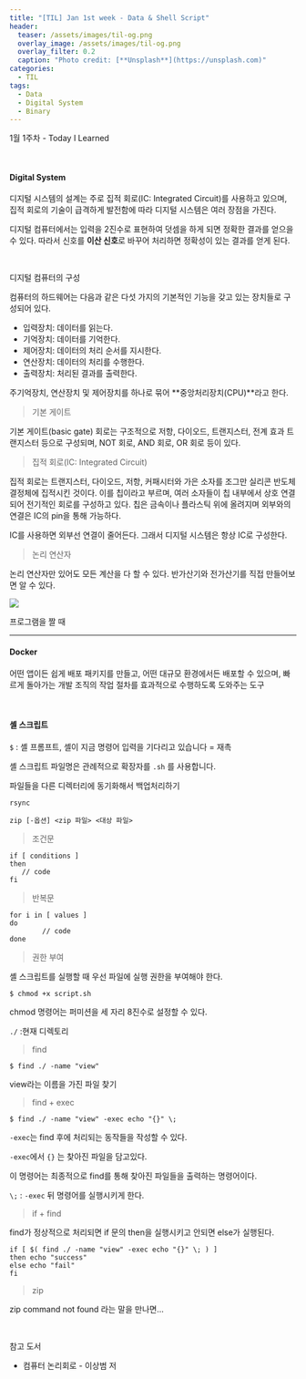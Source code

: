 ```yaml
---
title: "[TIL] Jan 1st week - Data & Shell Script"
header:
  teaser: /assets/images/til-og.png
  overlay_image: /assets/images/til-og.png
  overlay_filter: 0.2
  caption: "Photo credit: [**Unsplash**](https://unsplash.com)"
categories:
  - TIL
tags:
  - Data
  - Digital System
  - Binary
---
```


1월 1주차 - Today I Learned

<br>

#### Digital System

디지털 시스템의 설계는 주로 집적 회로(IC: Integrated Circuit)를 사용하고 있으며, 집적 회로의 기술이 급격하게 발전함에 따라 디지털 시스템은 여러 장점을 가진다.

디지털 컴퓨터에서는 입력을 2진수로 표현하여 덧셈을 하게 되면 정확한 결과를 얻으을 수 있다. 따라서 신호를 **이산 신호**로 바꾸어 처리하면 정확성이 있는 결과를 얻게 된다.

<br>

디지털 컴퓨터의 구성

컴퓨터의 하드웨어는 다음과 같은 다섯 가지의 기본적인 기능을 갖고 있는 장치들로 구성되어 있다.

- 입력장치: 데이터를 읽는다.
- 기억장치: 데이터를 기억한다.
- 제어장치: 데이터의 처리 순서를 지시한다.
- 연산장치: 데이터의 처리를 수행한다.
- 출력장치: 처리된 결과를 출력한다.

주기억장치, 연산장치 및 제어장치를 하나로 묶어 **중앙처리장치(CPU)**라고 한다.



> 기본 게이트

기본 게이트(basic gate) 회로는 구조적으로 저항, 다이오드, 트랜지스터, 전계 효과 트랜지스터 등으로 구성되며, NOT 회로, AND 회로, OR 회로 등이 있다.



> 집적 회로(IC: Integrated Circuit)

집적 회로는 트랜지스터, 다이오드, 저항, 커패시터와 가은 소자를 조그만 실리콘 반도체 결정체에 집적시킨 것이다. 이를 칩이라고 부르며, 여러 소자들이 칩 내부에서 상호 연결되어 전기적인 회로를 구성하고 있다. 칩은 금속이나 플라스틱 위에 올려지며 외부와의 연결은 IC의 pin을 통해 가능하다.

IC를 사용하면 외부선 연결이 줄어든다. 그래서 디지털 시스템은 항상 IC로 구성한다.



> 논리 연산자

논리 연산자만 있어도 모든 계산을 다 할 수 있다. 반가산기와 전가산기를 직접 만들어보면 알 수 있다.

<img align="center" src="http://itwiki.kr/images/3/39/%EC%A0%84%EA%B0%80%EC%82%B0%EA%B8%B0.png">

<p align="center"><half adder를 두개 사용해서 만들 수 있는 full adder></p>

프로그램을 짤 때

---

#### Docker

어떤 앱이든 쉽게 배포 패키지를 만들고, 어떤 대규모 환경에서든 배포할 수 있으며, 빠르게 돌아가는 개발 조직의 작업 절차를 효과적으로 수행하도록 도와주는 도구

<br>

#### 셸 스크립트

`$` : 셸 프롬프트, 셸이 지금 명령어 입력을 기다리고 있습니다 = 재촉

셸 스크립트 파일명은 관례적으로 확장자를 `.sh` 를 사용합니다. 



파일들을 다른 디렉터리에 동기화해서 백업처리하기

`rsync`

```
zip [-옵션] <zip 파일> <대상 파일>
```



> 조건문

```shell
if [ conditions ]
then
   // code
fi
```

> 반복문

```shell
for i in [ values ]
do
		// code
done
```

> 권한 부여

셸 스크립트를 실행할 때 우선 파일에 실행 권한을 부여해야 한다.

```shell
$ chmod +x script.sh
```

chmod 명령어는 퍼미션을 세 자리 8진수로 설정할 수 있다.

`./` :현재 디렉토리

> find

```shell
$ find ./ -name "view"
```

view라는 이름을 가진 파일 찾기

> find + exec

```shell
$ find ./ -name "view" -exec echo "{}" \;
```

`-exec`는 find 후에 처리되는 동작들을 작성할 수 있다.

`-exec`에서 `{}` 는 찾아진 파일을 담고있다.

이 명령어는 최종적으로 find를 통해 찾아진 파일들을 출력하는 명령어이다.

`\;` : `-exec` 뒤 명령어를 실행시키게 한다.

> if + find

find가 정상적으로 처리되면 if 문의 then을 실행시키고 안되면 else가 실행된다.

```shell
if [ $( find ./ -name "view" -exec echo "{}" \; ) ]
then echo "success"
else echo "fail"
fi
```

> zip

zip command not found 라는 말을 만나면...



<br>

참고 도서

- 컴퓨터 논리회로 - 이상범 저